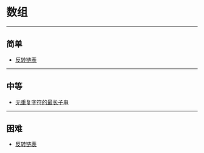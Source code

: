 # 数组

---

## 简单

* [反转链表](../../../docs/leetcode/top-apply/reverse-linked-list.md)

---

## 中等

* [无重复字符的最长子串](../../../docs/leetcode/top-apply/longest-substring-without-repeating-characters.md)

---

## 困难

* [反转链表](../../../docs/leetcode/top-apply/reverse-linked-list.md)
